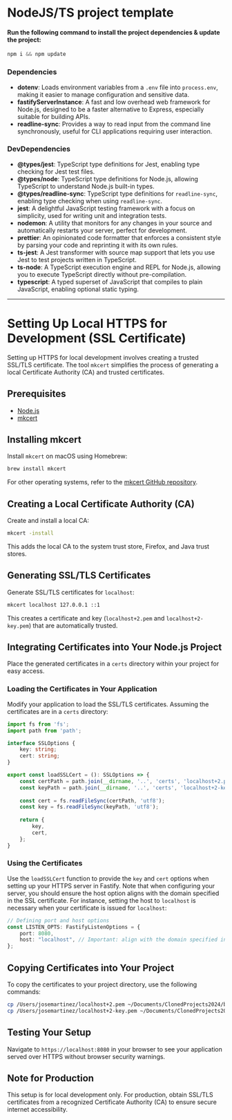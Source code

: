 # NodeJS/TS project template

#### Run the following command to install the project dependencies & update the project:
```powershell
npm i && npm update
```

### Dependencies

- **dotenv**: Loads environment variables from a `.env` file into `process.env`, making it easier to manage configuration and sensitive data.
- **fastifyServerInstance**: A fast and low overhead web framework for Node.js, designed to be a faster alternative to Express, especially suitable for building APIs.
- **readline-sync**: Provides a way to read input from the command line synchronously, useful for CLI applications requiring user interaction.

### DevDependencies

- **@types/jest**: TypeScript type definitions for Jest, enabling type checking for Jest test files.
- **@types/node**: TypeScript type definitions for Node.js, allowing TypeScript to understand Node.js built-in types.
- **@types/readline-sync**: TypeScript type definitions for `readline-sync`, enabling type checking when using `readline-sync`.
- **jest**: A delightful JavaScript testing framework with a focus on simplicity, used for writing unit and integration tests.
- **nodemon**: A utility that monitors for any changes in your source and automatically restarts your server, perfect for development.
- **prettier**: An opinionated code formatter that enforces a consistent style by parsing your code and reprinting it with its own rules.
- **ts-jest**: A Jest transformer with source map support that lets you use Jest to test projects written in TypeScript.
- **ts-node**: A TypeScript execution engine and REPL for Node.js, allowing you to execute TypeScript directly without pre-compilation.
- **typescript**: A typed superset of JavaScript that compiles to plain JavaScript, enabling optional static typing.
___
# Setting Up Local HTTPS for Development (SSL Certificate)

Setting up HTTPS for local development involves creating a trusted SSL/TLS certificate. The tool `mkcert` simplifies the process of generating a local Certificate Authority (CA) and trusted certificates.

## Prerequisites

- [Node.js](https://nodejs.org/)
- [mkcert](https://github.com/FiloSottile/mkcert)

## Installing mkcert

Install `mkcert` on macOS using Homebrew:

```bash
brew install mkcert
```

For other operating systems, refer to the [mkcert GitHub repository](https://github.com/FiloSottile/mkcert).

## Creating a Local Certificate Authority (CA)

Create and install a local CA:

```bash
mkcert -install
```

This adds the local CA to the system trust store, Firefox, and Java trust stores.

## Generating SSL/TLS Certificates

Generate SSL/TLS certificates for `localhost`:

```bash
mkcert localhost 127.0.0.1 ::1
```

This creates a certificate and key (`localhost+2.pem` and `localhost+2-key.pem`) that are automatically trusted.

## Integrating Certificates into Your Node.js Project

Place the generated certificates in a `certs` directory within your project for easy access.

### Loading the Certificates in Your Application

Modify your application to load the SSL/TLS certificates. Assuming the certificates are in a `certs` directory:

```typescript
import fs from 'fs';
import path from 'path';

interface SSLOptions {
	key: string;
	cert: string;
}

export const loadSSLCert = (): SSLOptions => {
	const certPath = path.join(__dirname, '..', 'certs', 'localhost+2.pem');
	const keyPath = path.join(__dirname, '..', 'certs', 'localhost+2-key.pem');
	
	const cert = fs.readFileSync(certPath, 'utf8');
	const key = fs.readFileSync(keyPath, 'utf8');
	
	return {
		key,
		cert,
	};
}
```

### Using the Certificates

Use the `loadSSLCert` function to provide the `key` and `cert` options when setting up your HTTPS server in Fastify. Note that when configuring your server, you should ensure the host option aligns with the domain specified in the SSL certificate. For instance, setting the host to `localhost` is necessary when your certificate is issued for `localhost`:

```typescript
// Defining port and host options
const LISTEN_OPTS: FastifyListenOptions = {
	port: 8080,
	host: "localhost", // Important: align with the domain specified in your SSL certificate
};
```

## Copying Certificates into Your Project

To copy the certificates to your project directory, use the following commands:

```bash
cp /Users/josemartinez/localhost+2.pem ~/Documents/ClonedProjects2024/big-o-notation-ts/app/server/certs/
cp /Users/josemartinez/localhost+2-key.pem ~/Documents/ClonedProjects2024/big-o-notation-ts/app/server/certs/
```

## Testing Your Setup

Navigate to `https://localhost:8080` in your browser to see your application served over HTTPS without browser security warnings.

## Note for Production

This setup is for local development only. For production, obtain SSL/TLS certificates from a recognized Certificate Authority (CA) to ensure secure internet accessibility.
